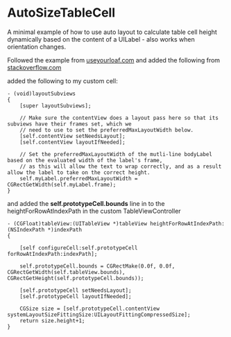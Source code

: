 # AutoSizeTableCell

A minimal example of how to use auto layout to calculate table cell height dynamically based on the content of a UILabel - also works when orientation changes.

Followed the example from [useyourloaf.com](http://useyourloaf.com/blog/2014/02/14/table-view-cells-with-varying-row-heights.html) and added the following from [stackoverflow.com](http://stackoverflow.com/questions/18746929/using-auto-layout-in-uitableview-for-dynamic-cell-layouts-variable-row-heights)

added the following to my custom cell:

```
- (void)layoutSubviews
{
    [super layoutSubviews];
    
    // Make sure the contentView does a layout pass here so that its subviews have their frames set, which we
    // need to use to set the preferredMaxLayoutWidth below.
    [self.contentView setNeedsLayout];
    [self.contentView layoutIfNeeded];
    
    // Set the preferredMaxLayoutWidth of the mutli-line bodyLabel based on the evaluated width of the label's frame,
    // as this will allow the text to wrap correctly, and as a result allow the label to take on the correct height.
    self.myLabel.preferredMaxLayoutWidth = CGRectGetWidth(self.myLabel.frame);
}
```

and added the **self.prototypeCell.bounds** line in to the heightForRowAtIndexPath in the custom TableViewController


```
- (CGFloat)tableView:(UITableView *)tableView heightForRowAtIndexPath:(NSIndexPath *)indexPath
{
    
    [self configureCell:self.prototypeCell forRowAtIndexPath:indexPath];
    
    self.prototypeCell.bounds = CGRectMake(0.0f, 0.0f, CGRectGetWidth(self.tableView.bounds), CGRectGetHeight(self.prototypeCell.bounds));
    
    [self.prototypeCell setNeedsLayout];    
    [self.prototypeCell layoutIfNeeded];
        
    CGSize size = [self.prototypeCell.contentView systemLayoutSizeFittingSize:UILayoutFittingCompressedSize];
    return size.height+1;
}
```